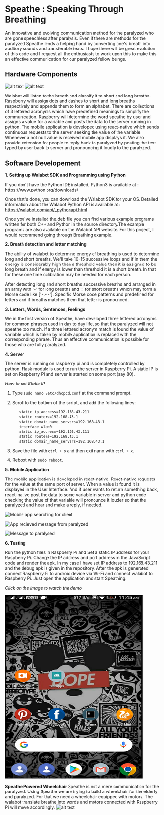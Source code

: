 Speathe : Speaking Through Breathing
=============
An innovative and evolving communication method for the paralyzed who are gone speechless after paralysis. Even if there are methods for the paralyzed Speathe lends a helping hand by converting one's breath into auditory sounds and transferable texts. I hope there will be great evolution of this code and I request all the enthusiasts to work upon this to make this an effective communication for our paralyzed fellow beings.

Hardware Components
---------------
![alt text](https://hackster.imgix.net/uploads/attachments/575957/untitled-1_i6ofaysauf_7rMjIBfOOw.png?auto=compress%2Cformat&w=740&h=555&fit=max)
![alt text](https://hackster.imgix.net/uploads/attachments/591220/img_20180921_124837_nDEgO06IS0.jpg?auto=compress%2Cformat&w=740&h=555&fit=max)

Walabot will listen to the breath and classify it to short and long breaths. Raspberry will assign dots and dashes to short and long breaths respectively and appends them to form an alphabet. There are collections of 3 lettered acronyms which have predefined meanings to simplify the communication. Raspberry will determine the word speathe by user and assigns a value for a variable and posts the data to the server running in python. The mobile application is developed using react-native which sends continuous requests to the server seeking the value of the variable. Whenever a not null value is received mobile app displays it. We also provide extension for people to reply back to paralyzed by posting the text typed by user back to server and pronouncing it loudly to the paralyzed.

Software Developement
---------------
**1. Setting up Walabot SDK and Programming using Python**

 If you don't have the Python IDE installed, Python3 is available at : https://www.python.org/downloads/

 Once that's done, you can download the Walabot SDK for your OS. Detailed information about the Walabot Python API is available at :  https://walabot.com/api/_pythonapi.html

 Once you've installed the.deb file you can find various example programs written for both C++ and Python in the source directory.The    example programs are also available on the Walabot API website. For this project, I would recommend going through Breathing example.

**2. Breath detection and letter matching**
   
   The ability of walabot to determine energy of breathing is used to determine long and short breaths. We'll take 10-15 successive loops  and if in them the energy is considerably high than a threshold value then it is assigned to be long breath and if energy is lower than  threshold it is a short breath. In that for these one time calibration may be needed for each person.

   After detecting long and short breaths successive breaths and arranged in an array with '-' for long breaths and '.' for short breaths which may form a Morse code like ['-.-.-']. Specific Morse code patterns and predefined for letters and if breaths matches them that letter is pronounced.

**3. Letters, Words, Sentences, Feelings**
  
  We in the first version of Speathe, have developed three lettered acronyms for common phrases used in day to day life, so that the paralyzed will not speathe too much. If a three lettered acronym match is found the value of variable which is taken by mobile application is replaced with the corresponding phrase. Thus an effective communication is possible for those who are fully paralyzed.

**4. Server**
  
  The server is running on raspberry pi and is completely controlled by python. Flask module is used to run the server in Raspberry Pi. A static IP is set on Raspberry Pi and server is started on some port (say 80).

  *How to set Static IP*
    
   1. Type `sudo nano /etc/dhcpcd.conf` at the command prompt.
    
   2. Scroll to the bottom of the script, and add the following lines:

        ```interface eth0
           static ip_address=192.168.43.211
           static routers=192.168.43.1
           static domain_name_servers=192.168.43.1
           interface wlan0
           static ip_address=192.168.43.211
           static routers=192.168.43.1
           static domain_name_servers=192.168.43.1
         ```

   3. Save the file with `ctrl + o` and then exit nano with `ctrl + x`.
   4. Reboot with `sudo reboot`.

**5. Mobile Application**

   The mobile application is developed in react-native. React-native requests for the value at the same port of server. When a value is found it is displayed in the User Interface. And if user wants to return something back, react-native post the data to some variable in server and python code checking the value of that variable will pronounce it louder so that the paralyzed and hear and make a reply, if needed.
 

![Mobile app searching for client](https://hackster.imgix.net/uploads/attachments/576005/whatsapp_image_2018-09-09_at_10_24_48_pm_kqa689yPsb.jpeg?auto=compress%2Cformat&w=680&h=510&fit=max)


![App recieved message from paralyzed](https://hackster.imgix.net/uploads/attachments/576007/whatsapp_image_2018-09-09_at_10_24_49_pm_usyYJVajwx.jpeg?auto=compress%2Cformat&w=680&h=510&fit=max)


![Message to paralysed](https://hackster.imgix.net/uploads/attachments/576010/whatsapp_image_2018-09-09_at_10_24_49_pm_(1)_IVA76GR4lR.jpeg?auto=compress%2Cformat&w=680&h=510&fit=max)


**6. Testing**
   
   Run the python files in Raspberry Pi and Set a static IP address for your Raspberry Pi. Change the IP address and port address in the JavaScript code and render the apk. In my case I have set IP address to 192.168.43.211 and the debug apk is given in the repository. After the apk is generated connect Raspberry Pi to android device via Wi-Fi and connect walabot to Raspberry Pi. Just open the application and start Speathing.
   
   *Click on the image to watch the demo*
   
 [![Speathe Demo](https://github.com/CodersCafeCommunity/Speathe/blob/master/Android/Source/components/Thumbnail.png?auto=compress%2Cformat&w=100&h=100&fit=max)](http://coderscafe.cf/videos/Speathe_Demo.mp4)

**Speathe Powered Wheelchair**
  Speathe is not a mere communication for the paralyzed. Using Speathe we are trying to build a wheelchair for the elderly and paralyzed. For that we need a wheelchair equipped with motors. The walabot translate breathe into words and motors connected with Raspberry Pi will move accordingly.
![alt text](https://hackster.imgix.net/uploads/attachments/1004507/images_Hlr3dA4nc0.png?auto=compress%2Cformat&w=740&h=555&fit=max)
